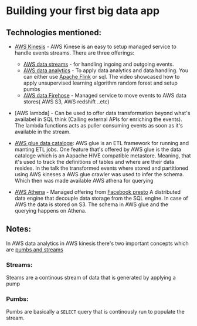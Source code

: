 # Building your first big data app 

## Technologies mentioned:

* [AWS Kinesis](https://aws.amazon.com/kinesis) - AWS  Kinese is an easy to setup managed service to handle events streams.
There are three offerings: 
  * [AWS data streams](https://aws.amazon.com/kinesis/data-streams) -  for handling ingoing and outgoing events.
  * [AWS data analytics](https://aws.amazon.com/kinesis/data-analytics) - To apply data analytics and data handling. You can either use [Apache Flink](https://flink.apache.org/) 
  or   sql. The video showcased how to apply unsupervised learning algorithm random forest and setup pumbs  
  * [AWS data Firehose](https://aws.amazon.com/kinesis/data-firehose) - Managed service to move events to AWS data stores( AWS S3, AWS redshift ..etc)
  
* [AWS lambda] - Can be used to offer data transformation beyond what's availabel in SQL think (Calling external APIs for enriching the events).
The lambda functions acts as puller consuming events as soon as it's available in the stream.
 
* [AWS glue data cataloge](https://docs.aws.amazon.com/glue/latest/dg/populate-data-catalog.html): AWS glue is an ETL framework for running and manting ETL jobs. 
One feature that's offered by AWS glue is the data cataloge which is an Aapache HIVE compatible metastore. Meaning, that it's used to track the definitions of tables and where are their data resides. 
In the talk the transformed events where stored and partitioned using AWS kineses a AWS glue crawler was used to infer the schema. 
Which then was made available AWS athena for querying
  
* [AWS Athena](https://aws.amazon.com/athena/) - Managed offering from [Facebook presto](https://prestodb.github.io/) A distributed data engine that decouple data storage from the SQL engine.
In case of AWS the data is stored on S3. The schema in AWS glue and the querying happens on Athena.

## Notes: 
 
 In AWS data analytics in AWS kinesis there's two important concepts which are [pumbs and streams](https://docs.aws.amazon.com/kinesisanalytics/latest/dev/streams-pumps.html)
 
 ### Streams:
 Steams are a continous stream of data that is generated by applying a pump
 
 ### Pumbs: 
 Pumbs are basically a `SELECT` query that is continously run to populate the stream.

